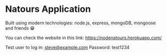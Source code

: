 # Natours Application

Built using modern technologies: node.js, express, mongoDB, mongoose and friends 😁

You can check the website in this link: https://nodenatours.herokuapp.com/

Test user to log in: steve@example.com
Password: test1234

